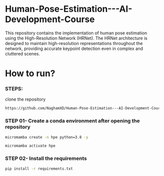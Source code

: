 # Human-Pose-Estimation---AI-Development-Course
This repository contains the implementation of human pose estimation using the High-Resolution Network (HRNet). The HRNet architecture is designed to maintain high-resolution representations throughout the network, providing accurate keypoint detection even in complex and cluttered scenes.


# How to run?

### STEPS:

clone the repository

```bash
https://github.com/NaghamXD/Human-Pose-Estimation---AI-Development-Course
```

### STEP 01- Create a conda environment after opening the repository

```bash
micromamba create -n hpe python=3.8 -y
```

```bash
micromamba activate hpe
```

### STEP 02- Install the requirements

```bash
pip install -r requirements.txt
```


